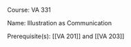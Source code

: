 




Course: VA 331

Name: Illustration as Communication

Prerequisite(s): [[VA 201]] and [[VA 203]]